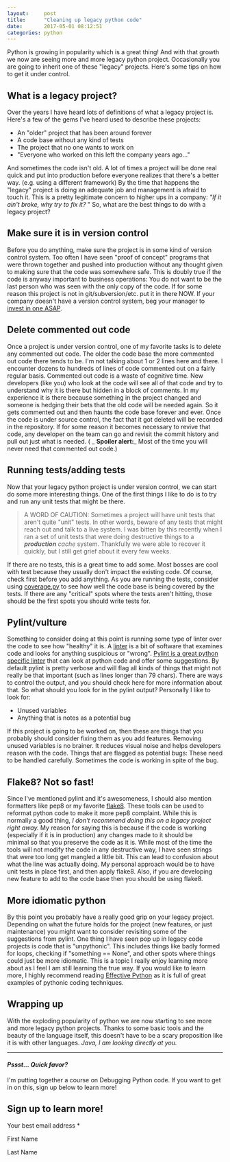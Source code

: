 ```yaml
---
layout:     post
title:      "Cleaning up legacy python code"
date:       2017-05-01 08:12:51
categories: python
---
```

Python is growing in popularity which is a great thing! And with that growth we now are seeing more and more legacy python project. Occasionally you are going to inherit one of these "legacy" projects. Here's some tips on how to get it under control. 

## What is a legacy project?

Over the years I have heard lots of definitions of what a legacy project is. Here's a few of the gems I've heard used to describe these projects: 

  * An "older" project that has been around forever
  * A code base without any kind of tests
  * The project that no one wants to work on
  * "Everyone who worked on this left the company years ago..."

And sometimes the code isn't old. A lot of times a project will be done real quick and put into production before everyone realizes that there's a better way. (e.g. using a different framework) By the time that happens the "legacy" project is doing an adequate job and management is afraid to touch it. This is a pretty legitimate concern to higher ups in a company: _"If it ain't broke, why try to fix it?_ " So, what are the best things to do with a legacy project? 

## Make sure it is in version control

Before you do anything, make sure the project is in some kind of version control system. Too often I have seen "proof of concept" programs that were thrown together and pushed into production without any thought given to making sure that the code was somewhere safe. This is doubly true if the code is anyway important to business operations: You do not want to be the last person who was seen with the only copy of the code. If for some reason this project is not in git/subversion/etc. put it in there NOW. If your company doesn't have a version control system, beg your manager to[ invest in one ASAP](https://gitlab.com). 

## Delete commented out code

Once a project is under version control, one of my favorite tasks is to delete any commented out code. The older the code base the more commented out code there tends to be. I'm not talking about 1 or 2 lines here and there. I encounter dozens to hundreds of lines of code commented out on a fairly regular basis. Commented out code is a waste of cognitive time. New developers (like you) who look at the code will see all of that code and try to understand why it is there but hidden in a block of comments. In my experience it is there because something in the project changed and someone is hedging their bets that the old code will be needed again. So it gets commented out and then haunts the code base forever and ever. Once the code is under source control, the fact that it got deleted will be recorded in the repository. If for some reason it becomes necessary to revive that code, any developer on the team can go and revisit the commit history and pull out just what is needed. ( _ **Spoiler alert:**_ Most of the time you will never need that commented out code.) 

## Running tests/adding tests

Now that your legacy python project is under version control, we can start do some more interesting things. One of the first things I like to do is to try and run any unit tests that might be there. 

> A WORD OF CAUTION: Sometimes a project will have unit tests that aren't quite "unit" tests. In other words, beware of any tests that might reach out and talk to a live system. I was bitten by this recently when I ran a set of unit tests that were doing destructive things to a _**production** cache_ system. Thankfully we were able to recover it quickly, but I still get grief about it every few weeks.

If there are no tests, this is a great time to add some. Most bosses are cool with test because they usually don't impact the existing code. Of course, check first before you add anything. As you are running the tests, consider using [coverage.py](https://coverage.readthedocs.io) to see how well the code base is being covered by the tests. If there are any "critical" spots where the tests aren't hitting, those should be the first spots you should write tests for. 

## Pylint/vulture

Something to consider doing at this point is running some type of linter over the code to see how "healthy" it is. A [linter](https://en.wikipedia.org/wiki/Lint_\(software\)) is a bit of software that examines code and looks for anything suspicious or "wrong". [Pylint is a great python specific linter](https://ironboundsoftware.com/blog/2016/12/05/improving-your-python-pylint-and-flake8-emacs/) that can look at python code and offer some suggestions. By default pylint is pretty verbose and will flag all kinds of things that might not really be that important (such as lines longer than 79 chars). There are ways to control the output, and you should check here for more information about that. So what should you look for in the pylint output? Personally I like to look for: 

  * Unused variables
  * Anything that is notes as a potential bug

If this project is going to be worked on, then these are things that you probably should consider fixing them as you add features. Removing unused variables is no brainer. It reduces visual noise and helps developers reason with the code. Things that are flagged as potential bugs: These need to be handled carefully. Sometimes the code is working in spite of the bug. 

## Flake8? Not so fast!

Since I've mentioned pylint and it's awesomeness, I should also mention formatters like pep8 or my favorite [flake8](http://flake8.pycqa.org/en/latest/user/index.html). These tools can be used to reformat python code to make it more pep8 complaint. While this is normally a good thing, _I don't recommend doing this on a legacy project right away._ My reason for saying this is because if the code is working (especially if it is in production) any changes made to it should be minimal so that you preserve the code as it is. While most of the time the tools will not modify the code in any destructive way, I have seen strings that were too long get mangled a little bit. This can lead to confusion about what the line was actually doing. My personal approach would be to have unit tests in place first, and then apply flake8. Also, if you are developing new feature to add to the code base then you should be using flake8. 

## More idiomatic python

By this point you probably have a really good grip on your legacy project. Depending on what the future holds for the project (new features, or just maintenance) you might want to consider revisiting some of the suggestions from pylint. One thing I have seen pop up in legacy code projects is code that is "unpythonic". This includes things like badly formed for loops, checking if "something == None", and other spots where things could just be more idiomatic. This is a topic I really enjoy learning more about as I feel I am still learning the true way. If you would like to learn more, I highly recommend reading [Effective Python](http://amzn.to/2pwAsyN) as it is full of great examples of pythonic coding techniques. 

## Wrapping up

With the exploding popularity of python we are now starting to see more and more legacy python projects. Thanks to some basic tools and the beauty of the language itself, this doesn't have to be a scary proposition like it is with other languages. _Java, I am looking directly at you._

* * *

#### **_Pssst... Quick favor?_**

I'm putting together a course on Debugging Python code. If you want to get in on this, sign up below to learn more! 

## Sign up to learn more!

Your best email address *

First Name 

Last Name 
